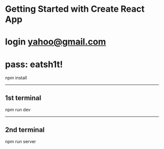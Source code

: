 # Getting Started with Create React App
# login yahoo@gmail.com
# pass: eatsh1t!

npm install

-----------
1st terminal
------------
npm run dev

-----------
2nd terminal
------------
npm run server